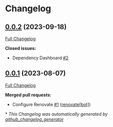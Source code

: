 # Changelog

## [0.0.2](https://github.com/telekom-mms/check_gitlab_scheduler/tree/0.0.2) (2023-09-18)

[Full Changelog](https://github.com/telekom-mms/check_gitlab_scheduler/compare/0.0.1...0.0.2)

**Closed issues:**

- Dependency Dashboard [\#2](https://github.com/telekom-mms/check_gitlab_scheduler/issues/2)

## [0.0.1](https://github.com/telekom-mms/check_gitlab_scheduler/tree/0.0.1) (2023-08-07)

[Full Changelog](https://github.com/telekom-mms/check_gitlab_scheduler/compare/bbdebb4f51ab1c746fbe7cd773e2f281b92e049b...0.0.1)

**Merged pull requests:**

- Configure Renovate [\#1](https://github.com/telekom-mms/check_gitlab_scheduler/pull/1) ([renovate[bot]](https://github.com/apps/renovate))



\* *This Changelog was automatically generated by [github_changelog_generator](https://github.com/github-changelog-generator/github-changelog-generator)*
